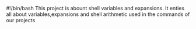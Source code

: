 #!/bin/bash
This project is abount shell variables and expansions. It enties all about variables,expansions and shell arithmetic used in the commands of our projects
